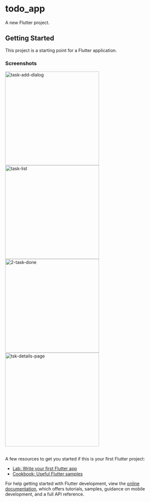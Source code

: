 # todo_app

A new Flutter project.

## Getting Started

This project is a starting point for a Flutter application.

<h3>Screenshots</h3>
<a href="https://postimages.org/" target="_blank"><img src="https://i.postimg.cc/wv9Ckknb/task-add-dialog.png" alt="task-add-dialog"height="300"/></a> <a href="https://postimages.org/" target="_blank"><img src="https://i.postimg.cc/bvfcZPgP/task-list.png" alt="task-list"height="300"/></a> <a href="https://postimages.org/" target="_blank"><img src="https://i.postimg.cc/6QVsRPbv/2-task-done.png" alt="2-task-done"height="300"/></a> <a href="https://postimages.org/" target="_blank"><img src="https://i.postimg.cc/cLnG1CQT/tsk-details-page.png" alt="tsk-details-page"height="300"/></a><br/><br/>

A few resources to get you started if this is your first Flutter project:

- [Lab: Write your first Flutter app](https://docs.flutter.dev/get-started/codelab)
- [Cookbook: Useful Flutter samples](https://docs.flutter.dev/cookbook)

For help getting started with Flutter development, view the
[online documentation](https://docs.flutter.dev/), which offers tutorials,
samples, guidance on mobile development, and a full API reference.
